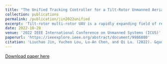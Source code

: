 ```yaml
---
title: "The Unified Tracking Controller for a Tilt-Rotor Unmanned Aerial Vehicle Based on the Dual Quaternion"
collection: publications
permalink: /publication/jin2022unified
excerpt: 'Tilt-rotor multi-rotor UAV is a rapidly expanding field of research due to its benefits of full actuation, high force and torque capabilities, and great efficiency of hovering. The current controllers of tilt-rotor multi-rotor UAVs are primarily based on the Cartesian coordinate system to describe the position combined with the classical Euler angle approach, the direction cosine matrix or the quaternion to represent the attitude, which makes control lose its mathematical simplicity and has some singularity cases. In this paper, the system modelling of a tilt-rotor multi-rotor UAV using the unit dual quaternion is presented and a novel PID feedback linearization tracker is proposed. The developed controller has advantages of singularity free, attitude/position coupled motion tracking, and robustness to external disturbance. Applying the Laplace transform, the stability analysis is conducted by analyzing the poles and zeros of the closed-loop system. Simulation studies including the 6 DoF trajectory tracking and disturbance rejection are also performed to demonstrate the effectiveness of the proposed method. The simulation results illustrate that the proposed PID feedback linearization tracker has good tracking performance for both position and attitude and strong robustness against disturbance.'
date: 2022-10-28
venue: '2022 IEEE International Conference on Unmanned Systems (ICUS)'
paperurl: 'https://ieeexplore.ieee.org/abstract/document/9986880'
citation: 'Liuchao Jin, Yuchen Lou, Lu-An Chen, and Qi Lu. (2022). &quot;The Unified Tracking Controller for a Tilt-Rotor Unmanned Aerial Vehicle Based on the Dual Quaternion.&quot; <i>2022 IEEE International Conference on Unmanned Systems (ICUS)</i>. pp. 1356-1363. '
---
```

[Download paper here](http://Liuchao-JIN.github.io/files/my_essay/jin2022unified.pdf)

